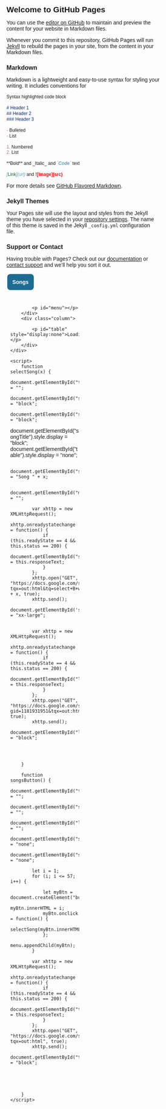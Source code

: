 ## Welcome to GitHub Pages


<script src="https://apis.google.com/js/platform.js" async defer></script>

<script>
    function onSignIn(googleUser) {
      var profile = googleUser.getBasicProfile();
      //console.log('ID: ' + profile.getId()); // Do not send to your backend! Use an ID token instead.
      //console.log('Image URL: ' + profile.getImageUrl());
      //console.log('Name: ' + profile.getName());
      //console.log('Email: ' + profile.getEmail());
      var user_uname = profile.getName();
      var user_email = profile.getEmail();
      alert(user_uname);
    }

</script>
You can use the [editor on GitHub](https://github.com/damiandurnford/damiandurnford.github.io/edit/master/README.md) to maintain and preview the content for your website in Markdown files.

Whenever you commit to this repository, GitHub Pages will run [Jekyll](https://jekyllrb.com/) to rebuild the pages in your site, from the content in your Markdown files.

### Markdown

Markdown is a lightweight and easy-to-use syntax for styling your writing. It includes conventions for

```markdown
Syntax highlighted code block

# Header 1
## Header 2
### Header 3

- Bulleted
- List

1. Numbered
2. List

**Bold** and _Italic_ and `Code` text

[Link](url) and ![Image](src)
```

For more details see [GitHub Flavored Markdown](https://guides.github.com/features/mastering-markdown/).

### Jekyll Themes

Your Pages site will use the layout and styles from the Jekyll theme you have selected in your [repository settings](https://github.com/damiandurnford/damiandurnford.github.io/settings). The name of this theme is saved in the Jekyll `_config.yml` configuration file.

### Support or Contact

Having trouble with Pages? Check out our [documentation](https://help.github.com/categories/github-pages-basics/) or [contact support](https://github.com/contact) and we’ll help you sort it out.

<style>
    * {
        margin: 0;
        padding: 0;
        font-family: Arial, Helvetica, sans-serif;
        box-sizing: border-box;
    }

    button {
        font-size: 14px;
        font-weight: bold;
        margin: 2px;
        border-radius: 8px;
        background: #1e6c93;
        background-color: #1e6c93;
        display: inline-block;
        color: white;
        cursor: pointer;
        width: 42px;
        height: 42px;
        left: 50%;
        right: 50%;
        text-align: center;
        border: 0;
    }

    button:hover {
        background: #1e6c9369;
        color: black;
    }

    table {


        border: 0;
    }

    td {
        border: 0px;
        padding: .2em;
        vertical-align: top;
        text-align: left;
        background-color: #fff;

    }

    #song {

        font-weight: bold;
        background: #1e6c93;
        background-color: #1e6c93;
        color: white;
        padding: 10px;
        margin-top: 10px;
    }

    .column {
        float: left;
        width: 50%;
        padding: 10px;

    }


    .row:after {
        content: "";
        display: table;
        clear: both;
    }

    @media screen and (max-width: 600px) {
        .column {
            width: 100%;
        }

    }
</style>


<button onclick="songsButton()" style="width:70px" id="songsButton">Songs</button>


<p id="song" style="display:none"></p>
<p id="songTitle" style="display:none"></p>
<p id="lyrics" style="display:none"></p>
    <div class="row">
        <div class="column">

            <p id="menu"></p>
        </div>
        <div class="column">
            
            <p id="table" style="display:none">Loading...</p>
        </div>
    </div>

    <script>
        function selectSong(x) {
            document.getElementById("table").innerHTML = "";
            document.getElementById("songsButton").style.display = "block";
            document.getElementById("song").style.display = "block";
 document.getElementById("songTitle").style.display = "block";
            document.getElementById("table").style.display = "none";

            document.getElementById("song").innerHTML = "Song " + x;

            document.getElementById("menu").innerHTML = "";

            var xhttp = new XMLHttpRequest();
            xhttp.onreadystatechange = function() {
                if (this.readyState == 4 && this.status == 200) {
                    document.getElementById("songTitle").innerHTML = this.responseText;
                }
            };
            xhttp.open("GET", "https://docs.google.com/spreadsheets/d/1_u9G_RmtVx4fXMoweL37ZDnaalxdPI5YPY5zSr_QK74/gviz/tq?tqx=out:html&tq=select+B+where+A=" + x, true);
            xhttp.send();
            document.getElementById('songTitle').style.fontSize = "xx-large";


            var xhttp = new XMLHttpRequest();
            xhttp.onreadystatechange = function() {
                if (this.readyState == 4 && this.status == 200) {
                    document.getElementById("lyrics").innerHTML = this.responseText;
                }
            };
            xhttp.open("GET", "https://docs.google.com/spreadsheets/d/1_u9G_RmtVx4fXMoweL37ZDnaalxdPI5YPY5zSr_QK74/gviz/tq?gid=1181931951&tqx=out:html&tq=select+C+where+A=2", true);
            xhttp.send();
            document.getElementById("lyrics").style.display = "block";




        }

        function songsButton() {
            document.getElementById("table").innerHTML = "";
            document.getElementById("songTitle").innerHTML = "";
            document.getElementById("lyrics").innerHTML = "";
            document.getElementById("songsButton").style.display = "none";
            document.getElementById("song").style.display = "none";

            let i = 1;
            for (i; i <= 57; i++) {

                let myBtn = document.createElement("button");
                myBtn.innerHTML = i;
                myBtn.onclick = function() {
                    selectSong(myBtn.innerHTML);
                };
                menu.appendChild(myBtn);
            }

            var xhttp = new XMLHttpRequest();
            xhttp.onreadystatechange = function() {
                if (this.readyState == 4 && this.status == 200) {
                    document.getElementById("table").innerHTML = this.responseText;
                }
            };
            xhttp.open("GET", "https://docs.google.com/spreadsheets/d/1_u9G_RmtVx4fXMoweL37ZDnaalxdPI5YPY5zSr_QK74/gviz/tq?tqx=out:html", true);
            xhttp.send();
            document.getElementById("table").style.display = "block";





        }
    </script>

